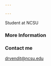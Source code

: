 ```yaml
---

---
```


Student at NCSU 

### More Information


### Contact me

[drvendit@ncsu.edu](mailto:drvendit@ncsu.edu)
